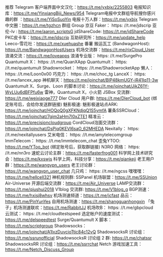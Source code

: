 
推荐
Telegram 客户端界面中文汉化：https://t.me/yxbjx/2255803
电报知识库：https://t.me/YinxiangBiji_News/954
Telegram电报中文群组导航搜你感兴趣的群  ：https://t.me/YiSoSuoYin
电报十万人群：https://t.me/yxbjx
Telegram中文圈：https://t.me/tgzhcn
群组 Group
京豆
Faker： https: //t.me/jdscrip
亚伦-lv : https://t.me/aaron_scriptsG
jdShareCode: https://t.me/jdShareCode
PKC皮卡车：https://t.me/jdscrip
互助研究所：https://t.me/update_help
Leeco-雪花社：https://t.me/xuehuashe
番薯
搬运瓦工 (BandwagonHost): https://t.me/BandwagonHostUsers
机场交流群：https://t.me/rixCloud_User
浪涌交流：https://t.me/loveapps
浪涌专业版： https: //t.me/SurgePro
Quantumult X： https: //t.me/QuanXApp
Quantumult： https: //t.me/quantumult
Shadowrocket： https: //t.me/ShadowrocketApp
懒人： https: //t.me/Loon0x00
巧克力： https: //t.me/choc_tg
LanceX： https: //t.me/lancex_app
神机聊天：https://t.me/joinchat/BlP48kmUGY-iR41Iq11-3w
Quantumult X、Surge、Loon 的脚本讨论：https://t.me/joinchat/JikZ61Y-WyLUu6dBFPfu6w
雷神，Quantumult X，小火箭 JSBox 交流群: https://t.me/weixiaoge777
Dler Cloud 用户群: https://t.me/DlerCloud_bot (绑定账号后，会给你发送群链接)
魅影极速:
魅影极速站点ARK: https://t.me/joinchat/HOQoQ0gXFKNdjqQ1S5ymfA
薯条SSRCloud：https://t.me/joinchat/7gim2aHm7I0xZTE1
精准云：https://t.me/precisioncloudgroup
CordCloud泡面交流群：https://t.me/joinchat/DsPjq0KEVl6saO_62MHEDA
Nexitally： https: //t.me/nexitallyusers
艾米电信： https: //t.me/amytelecomgroup
ImmTelecom： https: //t.me/immtelecom_chat
歪兔YTOO: https://t.me/YToo_bot (绑定账号后，获取群链接)
N3RO 网络： https: //t.me/nn3ro
速蛇云讨论主群：https://t.me/fasterfrog001
科学网上技术研究会：https://t.me/kxswjs
科学上网，科技分享：https://t.me/qiankeji
老王用户群：https://t.me/wangvpn_users
老王讨论群：https://t.me/wangvpn_user_chat
几只鸡： https: //t.me/ngcss
嘿嘿嘿：https://t.me/hellcell321
神机规则群:
SSPanel 机场联盟：https://t.me/SSUnion
Air-Universe 开源后端交流群：https://t.me/Air_Universe
LAMP交流群：https://t.me/qiushui2018
V1blog 交流群: https://t.me/V1blog_g
BGP测速：https://t.me/hxisj8whsv
机场测速频道：https://t.me/jcfast
品云：https://t.me/PinYunYes
自用机场测速：https://t.me/shangguanhongxin
「兔子」机场测速联欢：https://t.me/RabbitJJ
机场吹B： https: //t.me/gbpcloud
云测试： https: //t.me/cloudtestspeed
选定帐户的速度测试：https://t.me/delspeedtest
Surge/Quantumult X 脚本：https://t.me/scriptgroup
Shadowsocks：https://t.me/joinchat/A1lxzDuvcioTtic84c12vQ
ShadowsocksR 讨论组：https://t.me/ssrunofficial
ShadowsocksR 讨论组 2 群: https://t.me/chatssr
ShadowsocksRR 讨论组：https://t.me/ssrrchat
Netch 游戏加速工具：https://t.me/Netch_Discuss_Group 
